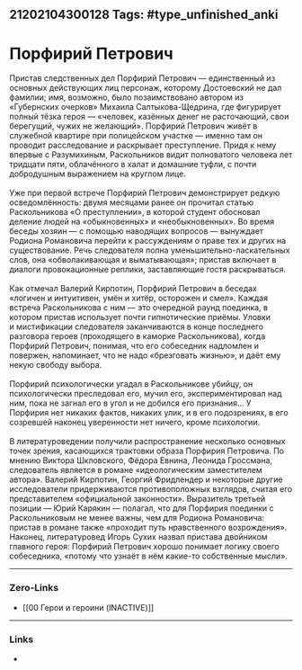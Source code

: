 21202104300128
Tags: #type_unfinished_anki 
---
# Порфирий Петрович

Пристав следственных дел Порфирий Петрович — единственный из основных действующих лиц персонаж, которому Достоевский не дал фамилии; имя, возможно, было позаимствовано автором из «Губернских очерков» Михаила Салтыкова-Щедрина, где фигурирует полный тёзка героя — «человек, казённых денег не расточающий, свои берегущий, чужих не желающий». Порфирий Петрович живёт в служебной квартире при полицейском участке — именно там он проводит расследование и раскрывает преступление. Придя к нему впервые с Разумихиным, Раскольников видит полноватого человека лет тридцати пяти, облачённого в халат и домашние туфли, с почти добродушным выражением на круглом лице.<br><br>Уже при первой встрече Порфирий Петрович демонстрирует редкую осведомлённость: двумя месяцами ранее он прочитал статью Раскольникова «О преступлении», в которой студент обосновал деление людей на «обыкновенных» и «необыкновенных». Во время беседы хозяин — с помощью наводящих вопросов — вынуждает Родиона Романовича перейти к рассуждениям о праве тех и других на существование. Речь следователя полна уменьшительно-ласкательных слов, она «обволакивающая и выматывающая»; пристав включает в диалоги провокационные реплики, заставляющие гостя раскрываться.<br><br>Как отмечал Валерий Кирпотин, Порфирий Петрович в беседах «логичен и интуитивен, умён и хитёр, осторожен и смел». Каждая встреча Раскольникова с ним — это очередной раунд поединка, в котором пристав использует почти гипнотические приёмы. Уловки и мистификации следователя заканчиваются в конце последнего разговора героев (проходящего в каморке Раскольникова), когда Порфирий Петрович, понимая, что его собеседник надломлен и повержен, напоминает, что не надо «брезговать жизнью», и даёт ему некую свободу выбора.<br><br>Порфирий психологически угадал в Раскольникове убийцу, он психологически преследовал его, мучил его, экспериментировал над ним, пока не загнал его в угол и не добился его признания… У Порфирия нет никаких фактов, никаких улик, и в его подозрениях, в его созревшей наконец уверенности нет ничего, кроме психологии.<br><br>В литературоведении получили распространение несколько основных точек зрения, касающихся трактовки образа Порфирия Петровича. По мнению Виктора Шкловского, Фёдора Евнина, Леонида Гроссмана, следователь является в романе «идеологическим заместителем автора». Валерий Кирпотин, Георгий Фридлендер и некоторые другие исследователи придерживаются противоположных взглядов, считая его представителем «официальной законности». Выразитель третьей позиции — Юрий Карякин — полагал, что для Порфирия поединки с Раскольниковым не менее важны, чем для Родиона Романовича: пристав в романе также «проходит путь нравственного возрождения». Наконец, литературовед Игорь Сухих назвал пристава двойником главного героя: Порфирий Петрович хорошо понимает логику своего собеседника, «потому что узнаёт в нём какие-то собственные мысли».

---
### Zero-Links
- [[00 Герои и героини (INACTIVE)]]
---
### Links
-